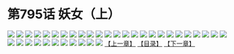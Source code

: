 # 第795话 妖女（上）
![](https://mhpic.xiaomingtaiji.net/comic/D/斗破苍穹/第795话F1_262463/1.jpg-zymk.middle.webp)
![](https://mhpic.xiaomingtaiji.net/comic/D/斗破苍穹/第795话F1_262463/2.jpg-zymk.middle.webp)
![](https://mhpic.xiaomingtaiji.net/comic/D/斗破苍穹/第795话F1_262463/3.jpg-zymk.middle.webp)
![](https://mhpic.xiaomingtaiji.net/comic/D/斗破苍穹/第795话F1_262463/4.jpg-zymk.middle.webp)
![](https://mhpic.xiaomingtaiji.net/comic/D/斗破苍穹/第795话F1_262463/5.jpg-zymk.middle.webp)
![](https://mhpic.xiaomingtaiji.net/comic/D/斗破苍穹/第795话F1_262463/6.jpg-zymk.middle.webp)
![](https://mhpic.xiaomingtaiji.net/comic/D/斗破苍穹/第795话F1_262463/7.jpg-zymk.middle.webp)
![](https://mhpic.xiaomingtaiji.net/comic/D/斗破苍穹/第795话F1_262463/8.jpg-zymk.middle.webp)
![](https://mhpic.xiaomingtaiji.net/comic/D/斗破苍穹/第795话F1_262463/9.jpg-zymk.middle.webp)
![](https://mhpic.xiaomingtaiji.net/comic/D/斗破苍穹/第795话F1_262463/10.jpg-zymk.middle.webp)
![](https://mhpic.xiaomingtaiji.net/comic/D/斗破苍穹/第795话F1_262463/11.jpg-zymk.middle.webp)
![](https://mhpic.xiaomingtaiji.net/comic/D/斗破苍穹/第795话F1_262463/12.jpg-zymk.middle.webp)
![](https://mhpic.xiaomingtaiji.net/comic/D/斗破苍穹/第795话F1_262463/13.jpg-zymk.middle.webp)
![](https://mhpic.xiaomingtaiji.net/comic/D/斗破苍穹/第795话F1_262463/14.jpg-zymk.middle.webp)
![](https://mhpic.xiaomingtaiji.net/comic/D/斗破苍穹/第795话F1_262463/15.jpg-zymk.middle.webp)
![](https://mhpic.xiaomingtaiji.net/comic/D/斗破苍穹/第795话F1_262463/16.jpg-zymk.middle.webp)
![](https://mhpic.xiaomingtaiji.net/comic/D/斗破苍穹/第795话F1_262463/17.jpg-zymk.middle.webp)
![](https://mhpic.xiaomingtaiji.net/comic/D/斗破苍穹/第795话F1_262463/18.jpg-zymk.middle.webp)
![](https://mhpic.xiaomingtaiji.net/comic/D/斗破苍穹/第795话F1_262463/19.jpg-zymk.middle.webp)
![](https://mhpic.xiaomingtaiji.net/comic/D/斗破苍穹/第795话F1_262463/20.jpg-zymk.middle.webp)
![](https://mhpic.xiaomingtaiji.net/comic/D/斗破苍穹/第795话F1_262463/21.jpg-zymk.middle.webp)
![](https://mhpic.xiaomingtaiji.net/comic/D/斗破苍穹/第795话F1_262463/22.jpg-zymk.middle.webp)
![](https://mhpic.xiaomingtaiji.net/comic/D/斗破苍穹/第795话F1_262463/23.jpg-zymk.middle.webp)
![](https://mhpic.xiaomingtaiji.net/comic/D/斗破苍穹/第795话F1_262463/24.jpg-zymk.middle.webp)
![](https://mhpic.xiaomingtaiji.net/comic/D/斗破苍穹/第795话F1_262463/25.jpg-zymk.middle.webp)
![](https://mhpic.xiaomingtaiji.net/comic/D/斗破苍穹/第795话F1_262463/26.jpg-zymk.middle.webp)
![](https://mhpic.xiaomingtaiji.net/comic/D/斗破苍穹/第795话F1_262463/27.jpg-zymk.middle.webp)
![](https://mhpic.xiaomingtaiji.net/comic/D/斗破苍穹/第795话F1_262463/28.jpg-zymk.middle.webp)
![](https://mhpic.xiaomingtaiji.net/comic/D/斗破苍穹/第795话F1_262463/29.jpg-zymk.middle.webp)
![](https://mhpic.xiaomingtaiji.net/comic/D/斗破苍穹/第795话F1_262463/30.jpg-zymk.middle.webp)
![](https://mhpic.xiaomingtaiji.net/comic/D/斗破苍穹/第795话F1_262463/31.jpg-zymk.middle.webp)
![](https://mhpic.xiaomingtaiji.net/comic/D/斗破苍穹/第795话F1_262463/32.jpg-zymk.middle.webp)
![](https://mhpic.xiaomingtaiji.net/comic/D/斗破苍穹/第795话F1_262463/33.jpg-zymk.middle.webp)
![](https://mhpic.xiaomingtaiji.net/comic/D/斗破苍穹/第795话F1_262463/34.jpg-zymk.middle.webp)
![](https://mhpic.xiaomingtaiji.net/comic/D/斗破苍穹/第795话F1_262463/35.jpg-zymk.middle.webp)
![](https://mhpic.xiaomingtaiji.net/comic/D/斗破苍穹/第795话F1_262463/36.jpg-zymk.middle.webp)
[【上一章】](./798.md)
[【目录】](./READMD.md)
[【下一章】](./800.md)
